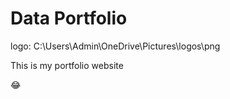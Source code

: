 # Data Portfolio
logo: C:\Users\Admin\OneDrive\Pictures\logos\png


This is my portfolio website 


😂
  
